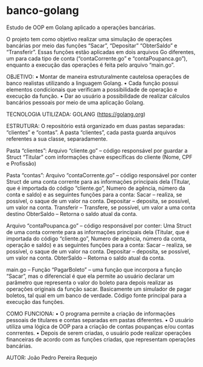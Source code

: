 # banco-golang
Estudo de OOP em Golang aplicado a operações bancárias.

O projeto tem como objetivo realizar uma simulação de operações bancárias por meio das funções “Sacar”, “Depositar” “ObterSaldo” e “Transferir”. Essas funções estão aplicadas em dois arquivos Go diferentes, um para cada tipo de conta (“contaCorrente.go” e “contaPoupanca.go”), enquanto a execução das operações é feita pelo arquivo “main.go”.

OBJETIVO:
•	Montar de maneira estruturalmente cautelosa operações de banco realistas utilizando a linguagem Golang.
•	Cada função possui elementos condicionais que verificam a possibilidade de operação e execução da função.
•	Dar ao usuário a possibilidade de realizar cálculos bancários pessoais por meio de uma aplicação Golang.

TECNOLOGIA UTILIZADA:
GOLANG (https://golang.org)

ESTRUTURA:
O repositório está organizado em duas pastas separadas: “clientes” e “contas”. A pasta “clientes”, cada pasta guarda arquivos referentes a sua classe, separadamente.

Pasta “clientes”: 
Arquivo “cliente.go” – código responsável por guardar a Struct “Titular” com informações chave específicas do cliente (Nome, CPF e Profissão)

Pasta “contas”: 
Arquivo “contaCorrente.go” – código responsável por conter Struct de uma conta corrente para as informações principais dela (Titular, que é importada do código “cliente.go”, Numero de agência, número da conta e saldo) e as seguintes funções para a conta:
Sacar – realiza, se possível, o saque de um valor na conta.
Depositar – deposita, se possível, um valor na conta.
Transferir – Transfere, se possível, um valor a uma conta destino
ObterSaldo – Retorna o saldo atual da conta.

Arquivo “contaPoupanca.go” – código responsável por conter:
Uma Struct de uma conta corrente para as informações principais dela (Titular, que é importada do código “cliente.go”, Numero de agência, número da conta, operação e saldo) e as seguintes funções para a conta:
Sacar – realiza, se possível, o saque de um valor na conta.
Depositar – deposita, se possível, um valor na conta.
ObterSaldo – Retorna o saldo atual da conta.

main.go – 
Função “PagarBoleto” – uma função que incorpora a função “Sacar”, mas o diferencial é que ela permite ao usuário declarar um parâmetro que representa o valor do boleto para depois realizar as operações originais da função sacar. Basicamente um simulador de pagar boletos, tal qual em um banco de verdade.
Código fonte principal para a execução das funções.

COMO FUNCIONA:
•	O programa permite a criação de informações pessoais de titulares e contas separadas em pastas diferentes.
•	O usuário utiliza uma lógica de OOP para a criação de contas poupanças e/ou contas conrrentes.
•	Depois de serem criadas, o usuário pode realizar operações financeiras de acordo com as funções criadas, que representam operações bancárias.

AUTOR:
João Pedro Pereira Requejo
